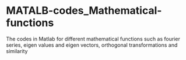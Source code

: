 # MATALB-codes_Mathematical-functions
The codes in Matlab for different mathematical functions such as fourier series, eigen values and eigen vectors, orthogonal transformations and similarity

